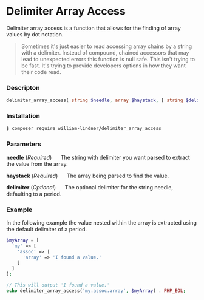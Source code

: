# Delimiter Array Access

Delimiter array access is a function that allows for the finding of array values by dot notation.

> Sometimes it's just easier to read accessing array chains by a string with a delimiter.
> Instead of compound, chained accessors that may lead to unexpected errors this
> function is null safe. This isn't trying to be fast. It's trying to provide
> developers options in how they want their code read.

### Descripton

```php
delimiter_array_access( string $needle, array $haystack, [ string $delimiter = '.' ] ) : mixed
```

### Installation

```bash
$ composer require william-lindner/delimiter_array_access
```

### Parameters

**needle**  (_Required_)
&nbsp;&nbsp;&nbsp;&nbsp;&nbsp;The string with delimiter you want parsed to extract the value from the array.

**haystack**  (_Required_)
&nbsp;&nbsp;&nbsp;&nbsp;&nbsp;The array being parsed to find the value.

**delimiter**  (_Optional_)
&nbsp;&nbsp;&nbsp;&nbsp;&nbsp;The optional delimiter for the string needle, defaulting to a period.

### Example

In the following example the value nested within the array is extracted using the default delimiter of a period.

```php
$myArray = [
  'my' => [
    'assoc' => [
      'array' => 'I found a value.'
    ]
  ]
];

// This will output 'I found a value.'
echo delimiter_array_access('my.assoc.array', $myArray) . PHP_EOL;
```
